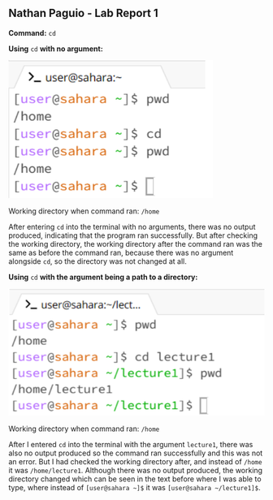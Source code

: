 ## Nathan Paguio - Lab Report 1
**Command:** `cd`

**Using** `cd` **with no argument:**

![Image](CDnoargs.png)

Working directory when command ran: `/home`

After entering `cd` into the terminal with no arguments, there was no output produced, indicating that the program ran successfully. But after checking the working directory, the working directory after the command ran was the same as before the command ran, because there was no argument alongside `cd`, so the directory was not changed at all.



**Using** `cd` **with the argument being a path to a directory:**

![Image](CDdirectargs.png)

Working directory when command ran: `/home`

After I entered `cd` into the terminal with the argument `lecture1`, there was also no output produced so the command ran successfully and this was not an error. But I had checked the working directory after, and instead of `/home` it was `/home/lecture1`. Although there was no output produced, the working directory changed which can be seen in the text before where I was able to type, where instead of `[user@sahara ~]$` it was `[user@sahara ~/lecture1]$`.


